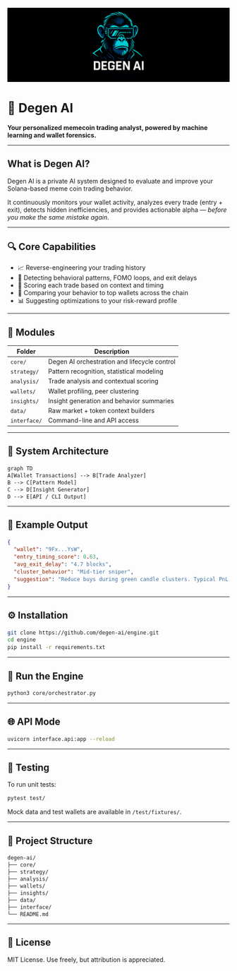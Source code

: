 
<p align="center">
  <img src="image.png" alt="Degen AI Banner" />
</p>

# 🧠 Degen AI  
**Your personalized memecoin trading analyst, powered by machine learning and wallet forensics.**

---

## What is Degen AI?

Degen AI is a private AI system designed to evaluate and improve your Solana-based meme coin trading behavior.

It continuously monitors your wallet activity, analyzes every trade (entry + exit), detects hidden inefficiencies, and provides actionable alpha — *before you make the same mistake again*.

---

## 🔍 Core Capabilities

- 📈 Reverse-engineering your trading history  
- 🧠 Detecting behavioral patterns, FOMO loops, and exit delays  
- 🧮 Scoring each trade based on context and timing  
- 🧬 Comparing your behavior to top wallets across the chain  
- 📊 Suggesting optimizations to your risk-reward profile  

---

## 🧩 Modules

| Folder        | Description                                          |
|---------------|------------------------------------------------------|
| `core/`       | Degen AI orchestration and lifecycle control         |
| `strategy/`   | Pattern recognition, statistical modeling            |
| `analysis/`   | Trade analysis and contextual scoring                |
| `wallets/`    | Wallet profiling, peer clustering                    |
| `insights/`   | Insight generation and behavior summaries            |
| `data/`       | Raw market + token context builders                  |
| `interface/`  | Command-line and API access                          |

---

## 🧠 System Architecture

```mermaid
graph TD
A[Wallet Transactions] --> B[Trade Analyzer]
B --> C[Pattern Model]
C --> D[Insight Generator]
D --> E[API / CLI Output]
```

---

## 🧪 Example Output

```json
{
  "wallet": "9Fx...YsW",
  "entry_timing_score": 0.63,
  "avg_exit_delay": "4.7 blocks",
  "cluster_behavior": "Mid-tier sniper",
  "suggestion": "Reduce buys during green candle clusters. Typical PnL decays after initial entry."
}
```

---

## ⚙️ Installation

```bash
git clone https://github.com/degen-ai/engine.git
cd engine
pip install -r requirements.txt
```

---

## 🚀 Run the Engine

```bash
python3 core/orchestrator.py
```

---

## 🌐 API Mode

```bash
uvicorn interface.api:app --reload
```

---

## 🧪 Testing

To run unit tests:

```bash
pytest test/
```

Mock data and test wallets are available in `/test/fixtures/`.

---

## 📁 Project Structure

```
degen-ai/
├── core/
├── strategy/
├── analysis/
├── wallets/
├── insights/
├── data/
├── interface/
└── README.md
```

---

## 📜 License

MIT License. Use freely, but attribution is appreciated.
